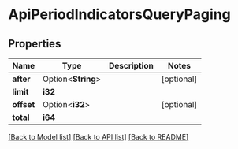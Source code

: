 # ApiPeriodIndicatorsQueryPaging

## Properties

Name | Type | Description | Notes
------------ | ------------- | ------------- | -------------
**after** | Option<**String**> |  | [optional]
**limit** | **i32** |  |
**offset** | Option<**i32**> |  | [optional]
**total** | **i64** |  |

[[Back to Model list]](../README.md#documentation-for-models) [[Back to API list]](../README.md#documentation-for-api-endpoints) [[Back to README]](../README.md)
